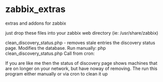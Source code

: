 # zabbix_extras
extras and addons for zabbix

just drop these files into your zabbix web directory (ie: /usr/share/zabbix)

clean_discovery_status.php - removes stale entries the discovery status page.  Modifies the database.
   Run manually: php clean_discovery_status.php
   Call from cron: 

   If you are like me then the status of discovery page shows machines that are on longer on your network, but have noway of removing.  The run this program either manually or via cron to clean it up
